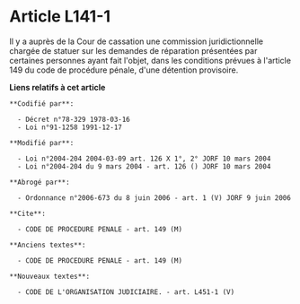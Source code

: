 # Article L141-1

Il y a auprès de la Cour de cassation une commission juridictionnelle chargée de statuer sur les demandes de réparation
présentées par certaines personnes ayant fait l'objet, dans les conditions prévues à l'article 149 du code de procédure
pénale, d'une détention provisoire.

**Liens relatifs à cet article**

	**Codifié par**:

	  - Décret n°78-329 1978-03-16
	  - Loi n°91-1258 1991-12-17

	**Modifié par**:

	  - Loi n°2004-204 2004-03-09 art. 126 X 1°, 2° JORF 10 mars 2004
	  - Loi n°2004-204 du 9 mars 2004 - art. 126 () JORF 10 mars 2004

	**Abrogé par**:

	  - Ordonnance n°2006-673 du 8 juin 2006 - art. 1 (V) JORF 9 juin 2006

	**Cite**:

	  - CODE DE PROCEDURE PENALE - art. 149 (M)

	**Anciens textes**:

	  - CODE DE PROCEDURE PENALE - art. 149 (M)

	**Nouveaux textes**:

	  - CODE DE L'ORGANISATION JUDICIAIRE. - art. L451-1 (V)
